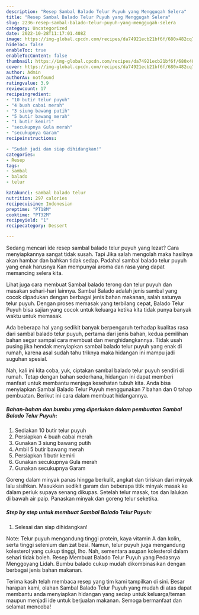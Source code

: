 ```yaml
---
description: "Resep Sambal Balado Telur Puyuh yang Menggugah Selera"
title: "Resep Sambal Balado Telur Puyuh yang Menggugah Selera"
slug: 2236-resep-sambal-balado-telur-puyuh-yang-menggugah-selera
category: Uncategorized
date: 2022-10-28T11:17:01.408Z
image: https://img-global.cpcdn.com/recipes/da74921ecb21bf6f/680x482cq70/sambal-balado-telur-puyuh-foto-resep-utama.jpg
hideToc: false
enableToc: true
enableTocContent: false
thumbnail: https://img-global.cpcdn.com/recipes/da74921ecb21bf6f/680x482cq70/sambal-balado-telur-puyuh-foto-resep-utama.jpg
cover: https://img-global.cpcdn.com/recipes/da74921ecb21bf6f/680x482cq70/sambal-balado-telur-puyuh-foto-resep-utama.jpg
author: Admin
authorAv: notfound
ratingvalue: 3.9
reviewcount: 17
recipeingredient:
- "10 butir telur puyuh"
- "4 buah cabai merah"
- "3 siung bawang putih"
- "5 butir bawang merah"
- "1 butir kemiri"
- "secukupnya Gula merah"
- "secukupnya Garam"
recipeinstructions:

- "Sudah jadi dan siap dihidangkan!"
categories:
- Resep
tags:
- sambal
- balado
- telur

katakunci: sambal balado telur 
nutrition: 297 calories
recipecuisine: Indonesian
preptime: "PT18M"
cooktime: "PT32M"
recipeyield: "1"
recipecategory: Dessert

---
```



Sedang mencari ide resep sambal balado telur puyuh yang lezat? Cara menyiapkannya sangat tidak susah. Tapi Jika salah mengolah maka hasilnya akan hambar dan bahkan tidak sedap. Padahal sambal balado telur puyuh yang enak harusnya Kan mempunyai aroma dan rasa yang dapat memancing selera kita.


Lihat juga cara membuat Sambal balado terong dan telur puyuh dan masakan sehari-hari lainnya. Sambal Balado adalah jenis sambal yang cocok dipadukan dengan berbagai jenis bahan makanan, salah satunya telur puyuh. Dengan proses memasak yang terbilang cepat, Balado Telur Puyuh bisa sajian yang cocok untuk keluarga ketika kita tidak punya banyak waktu untuk memasak.

Ada beberapa hal yang sedikit banyak berpengaruh terhadap kualitas rasa dari sambal balado telur puyuh, pertama dari jenis bahan, kedua pemilihan bahan segar sampai cara membuat dan menghidangkannya. Tidak usah pusing jika hendak menyiapkan sambal balado telur puyuh yang enak di rumah, karena asal sudah tahu triknya maka hidangan ini mampu jadi suguhan spesial.


Nah, kali ini kita coba, yuk, ciptakan sambal balado telur puyuh sendiri di rumah. Tetap dengan bahan sederhana, hidangan ini dapat memberi manfaat untuk membantu menjaga kesehatan tubuh kita. Anda bisa menyiapkan Sambal Balado Telur Puyuh menggunakan 7 bahan dan 0 tahap pembuatan. Berikut ini cara dalam membuat hidangannya.

<!--inarticleads1-->

##### Bahan-bahan dan bumbu yang diperlukan dalam pembuatan Sambal Balado Telur Puyuh:

1. Sediakan 10 butir telur puyuh
1. Persiapkan 4 buah cabai merah
1. Gunakan 3 siung bawang putih
1. Ambil 5 butir bawang merah
1. Persiapkan 1 butir kemiri
1. Gunakan secukupnya Gula merah
1. Gunakan secukupnya Garam


Goreng dalam minyak panas hingga berkulit, angkat dan tiriskan dari minyak lalu sisihkan. Masukkan sedikit garam dan beberapa titik minyak masak ke dalam periuk supaya senang dikupas. Setelah telur masak, tos dan lalukan di bawah air paip. Panaskan minyak dan goreng telur seketika. 

<!--inarticleads2-->

##### Step by step untuk membuat Sambal Balado Telur Puyuh:


1. Selesai dan siap dihidangkan!

Note: Telur puyuh mengandung tinggi protein, kaya vitamin A dan kolin, serta tinggi selenium dan zat besi. Namun, telur puyuh juga mengandung kolesterol yang cukup tinggi, lho. Nah, sementara asupan kolesterol dalam sehari tidak boleh. Resep Membuat Balado Telur Puyuh yang Pedasnya Menggoyang Lidah. Bumbu balado cukup mudah dikombinasikan dengan berbagai jenis bahan makanan. 

Terima kasih telah membaca resep yang tim kami tampilkan di sini. Besar harapan kami, olahan Sambal Balado Telur Puyuh yang mudah di atas dapat membantu anda menyiapkan hidangan yang sedap untuk keluarga/teman maupun menjadi ide untuk berjualan makanan. Semoga bermanfaat dan selamat mencoba!
